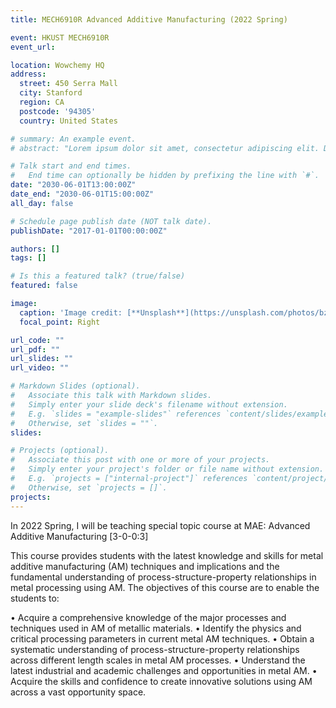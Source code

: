 ```yaml
---
title: MECH6910R Advanced Additive Manufacturing (2022 Spring)

event: HKUST MECH6910R
event_url: 

location: Wowchemy HQ
address:
  street: 450 Serra Mall
  city: Stanford
  region: CA
  postcode: '94305'
  country: United States

# summary: An example event.
# abstract: "Lorem ipsum dolor sit amet, consectetur adipiscing elit. Duis posuere tellusac convallis placerat. Proin tincidunt magna sed ex sollicitudin condimentum. Sed ac faucibus dolor, scelerisque sollicitudin nisi. Cras purus urna, suscipit quis sapien eu, pulvinar tempor diam."

# Talk start and end times.
#   End time can optionally be hidden by prefixing the line with `#`.
date: "2030-06-01T13:00:00Z"
date_end: "2030-06-01T15:00:00Z"
all_day: false

# Schedule page publish date (NOT talk date).
publishDate: "2017-01-01T00:00:00Z"

authors: []
tags: []

# Is this a featured talk? (true/false)
featured: false

image:
  caption: 'Image credit: [**Unsplash**](https://unsplash.com/photos/bzdhc5b3Bxs)'
  focal_point: Right

url_code: ""
url_pdf: ""
url_slides: ""
url_video: ""

# Markdown Slides (optional).
#   Associate this talk with Markdown slides.
#   Simply enter your slide deck's filename without extension.
#   E.g. `slides = "example-slides"` references `content/slides/example-slides.md`.
#   Otherwise, set `slides = ""`.
slides:

# Projects (optional).
#   Associate this post with one or more of your projects.
#   Simply enter your project's folder or file name without extension.
#   E.g. `projects = ["internal-project"]` references `content/project/deep-learning/index.md`.
#   Otherwise, set `projects = []`.
projects:
---
```


In 2022 Spring, I will be teaching special topic course at MAE: Advanced Additive Manufacturing [3-0-0:3]

This course provides students with the latest knowledge and skills for metal additive manufacturing (AM) techniques and implications and the fundamental understanding of process-structure-property relationships in metal processing using AM. The objectives of this course are to enable the students to:

•	Acquire a comprehensive knowledge of the major processes and techniques used in AM of metallic materials.
•	Identify the physics and critical processing parameters in current metal AM techniques.
•	Obtain a systematic understanding of process-structure-property relationships across different length scales in metal AM processes.
•	Understand the latest industrial and academic challenges and opportunities in metal AM.
•	Acquire the skills and confidence to create innovative solutions using AM across a vast opportunity space.


